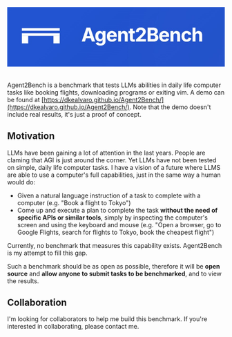 <div align="center">
  <kbd>
    <img src="img/github-banner.png" alt="Agent2Bench Logo" width="600"/>
  </kbd>
  <br/>
  <br/>
</div>

Agent2Bench is a benchmark that tests LLMs abilities in daily life computer tasks like booking flights, downloading programs or exiting vim.
A demo can be found at [https://dkealvaro.github.io/Agent2Bench/](https://dkealvaro.github.io/Agent2Bench/). Note that the demo doesn't include real results, it's just a proof of concept.


## Motivation
LLMs have been gaining a lot of attention in the last years. People are claming that AGI is just around the corner. Yet LLMs have not been tested on simple, daily life computer tasks.
I have a vision of a future where LLMS are able to use a computer's full capabilities, just in the same way a human would do:

- Given a natural language instruction of a task to complete with a computer (e.g. "Book a flight to Tokyo")
- Come up and execute a plan to complete the task **without the need of specific APIs or similar tools**, simply by inspecting the computer's screen and using the keyboard and mouse (e.g. "Open a browser, go to Google Flights, search for flights to Tokyo, book the cheapest flight")



Currently, no benchmark that measures this capability exists. Agent2Bench is my attempt to fill this gap.

Such a benchmark should be as open as possible, therefore it will be **open source** and **allow anyone to submit tasks to be benchmarked**, and to view the results.

## Collaboration
I'm looking for collaborators to help me build this benchmark. If you're interested in collaborating, please contact me.














